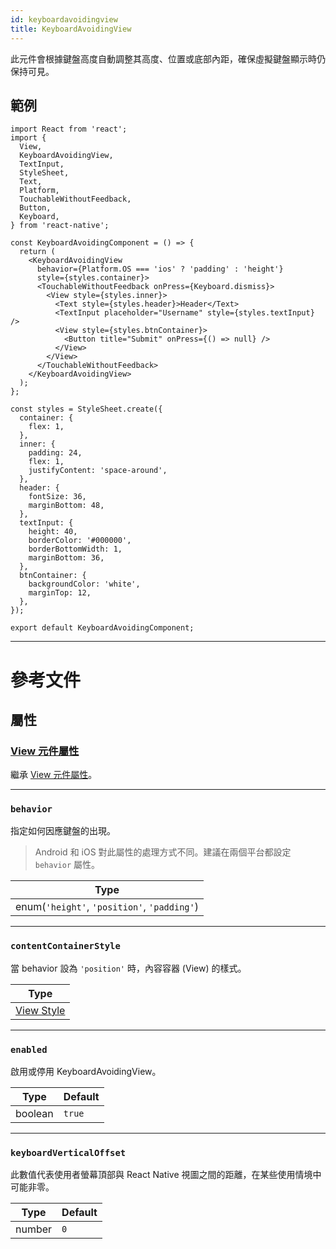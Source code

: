 ```yaml
---
id: keyboardavoidingview
title: KeyboardAvoidingView
---
```


此元件會根據鍵盤高度自動調整其高度、位置或底部內距，確保虛擬鍵盤顯示時仍保持可見。

## 範例

```SnackPlayer name=KeyboardAvoidingView&supportedPlatforms=android,ios
import React from 'react';
import {
  View,
  KeyboardAvoidingView,
  TextInput,
  StyleSheet,
  Text,
  Platform,
  TouchableWithoutFeedback,
  Button,
  Keyboard,
} from 'react-native';

const KeyboardAvoidingComponent = () => {
  return (
    <KeyboardAvoidingView
      behavior={Platform.OS === 'ios' ? 'padding' : 'height'}
      style={styles.container}>
      <TouchableWithoutFeedback onPress={Keyboard.dismiss}>
        <View style={styles.inner}>
          <Text style={styles.header}>Header</Text>
          <TextInput placeholder="Username" style={styles.textInput} />
          <View style={styles.btnContainer}>
            <Button title="Submit" onPress={() => null} />
          </View>
        </View>
      </TouchableWithoutFeedback>
    </KeyboardAvoidingView>
  );
};

const styles = StyleSheet.create({
  container: {
    flex: 1,
  },
  inner: {
    padding: 24,
    flex: 1,
    justifyContent: 'space-around',
  },
  header: {
    fontSize: 36,
    marginBottom: 48,
  },
  textInput: {
    height: 40,
    borderColor: '#000000',
    borderBottomWidth: 1,
    marginBottom: 36,
  },
  btnContainer: {
    backgroundColor: 'white',
    marginTop: 12,
  },
});

export default KeyboardAvoidingComponent;
```

---

# 參考文件

## 屬性

### [View 元件屬性](view.md#props)

繼承 [View 元件屬性](view.md#props)。

---

### `behavior`

指定如何因應鍵盤的出現。

> Android 和 iOS 對此屬性的處理方式不同。建議在兩個平台都設定 `behavior` 屬性。

| Type                                        |
| ------------------------------------------- |
| enum(`'height'`, `'position'`, `'padding'`) |

---

### `contentContainerStyle`

當 behavior 設為 `'position'` 時，內容容器 (View) 的樣式。

| Type                              |
| --------------------------------- |
| [View Style](view-style-props.md) |

---

### `enabled`

啟用或停用 KeyboardAvoidingView。

| Type    | Default |
| ------- | ------- |
| boolean | `true`  |

---

### `keyboardVerticalOffset`

此數值代表使用者螢幕頂部與 React Native 視圖之間的距離，在某些使用情境中可能非零。

| Type   | Default |
| ------ | ------- |
| number | `0`     |